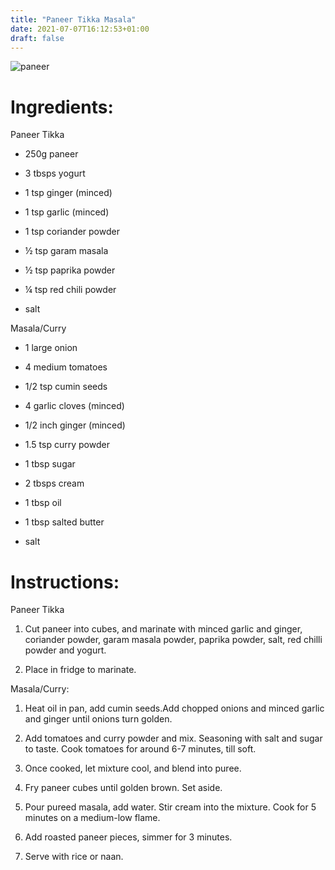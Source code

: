 ```yaml
---
title: "Paneer Tikka Masala"
date: 2021-07-07T16:12:53+01:00
draft: false
---
```


![paneer](/images/paneer.jpg)


# Ingredients:

Paneer Tikka

- 250g paneer

- 3 tbsps yogurt

- 1 tsp ginger (minced)

- 1 tsp garlic (minced)

- 1 tsp coriander powder

- ½ tsp garam masala

- ½ tsp paprika powder

- ¼ tsp red chili powder

- salt

Masala/Curry

- 1 large onion 

- 4 medium tomatoes 

- 1/2 tsp cumin seeds

- 4 garlic cloves (minced)

- 1/2 inch ginger (minced)

- 1.5 tsp curry powder

- 1 tbsp sugar

- 2 tbsps cream

- 1 tbsp oil

- 1 tbsp salted butter

- salt 

# Instructions:

Paneer Tikka

1. Cut paneer into cubes, and marinate with minced garlic and ginger, coriander powder, garam masala powder, paprika powder, salt, red chilli powder and yogurt.

2. Place in fridge to marinate.

Masala/Curry:

1. Heat oil in pan, add cumin seeds.Add chopped onions and minced garlic and ginger until onions turn golden.

2. Add tomatoes and curry powder and mix. Seasoning with salt and sugar to taste. Cook tomatoes for around 6-7 minutes, till soft.

3. Once cooked, let mixture cool, and blend into puree.

4. Fry paneer cubes until golden brown. Set aside. 

5. Pour pureed masala, add water. Stir cream into the mixture. Cook for 5 minutes on a medium-low flame.

6. Add roasted paneer pieces, simmer for 3 minutes.

7. Serve with rice or naan.